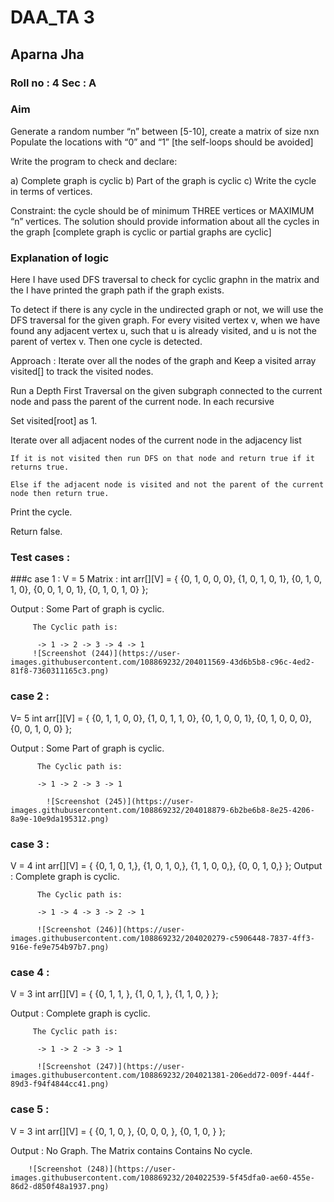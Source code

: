 # DAA_TA 3
## Aparna Jha
### Roll no : 4     Sec : A


### Aim 
Generate a random number “n” between [5-10], create a matrix of size nxn
Populate the locations with “0” and “1” [the self-loops should be avoided]

Write the program to check and declare:

a) Complete graph is cyclic
b) Part of the graph is cyclic
c) Write the cycle in terms of vertices.

Constraint: the cycle should be of minimum THREE vertices or MAXIMUM “n”
vertices.
The solution should provide information about all the cycles in the graph
[complete graph is cyclic or partial graphs are cyclic]


### Explanation of logic 

Here I have used DFS traversal to check for cyclic graphn in the matrix and the I have printed the graph path if the graph exists.

To detect if there is any cycle in the undirected graph or not, we will use the DFS traversal for the given graph. For every visited vertex v, when we have found any adjacent vertex u, such that u is already visited, and u is not the parent of vertex v. Then one cycle is detected. 

Approach :
Iterate over all the nodes of the graph and Keep a visited array visited[] to track the visited nodes.

Run a Depth First Traversal on the given subgraph connected to the current node and pass the parent of the current node. In each recursive

  Set visited[root] as 1.
  
  Iterate over all adjacent nodes of the current node in the adjacency list 
  
    If it is not visited then run DFS on that node and return true if it returns true.
    
    Else if the adjacent node is visited and not the parent of the current node then return true.
    
Print the cycle.

Return false.

### Test cases : 

###c ase 1 : 
V = 5 
Matrix : int arr[][V] = { {0, 1, 0, 0, 0},
                     {1, 0, 1, 0, 1}, 
                     {0, 1, 0, 1, 0}, 
                     {0, 0, 1, 0, 1}, 
                     {0, 1, 0, 1, 0} };
                     
Output : Some Part of graph is cyclic.

         The Cyclic path is:
         
          -> 1 -> 2 -> 3 -> 4 -> 1  
         ![Screenshot (244)](https://user-images.githubusercontent.com/108869232/204011569-43d6b5b8-c96c-4ed2-81f8-7360311165c3.png)


 ### case 2 : 
 V= 5
 int arr[][V] = { {0, 1, 1, 0, 0},
                     {1, 0, 1, 1, 0}, 
                     {0, 1, 0, 0, 1}, 
                     {0, 1, 0, 0, 0}, 
                     {0, 0, 1, 0, 0} };

Output :  Some Part of graph is cyclic.

          The Cyclic path is:
          
          -> 1 -> 2 -> 3 -> 1
          
            ![Screenshot (245)](https://user-images.githubusercontent.com/108869232/204018879-6b2be6b8-8e25-4206-8a9e-10e9da195312.png)

### case 3 :
V = 4 
int arr[][V] = { {0, 1, 0, 1,},
                     {1, 0, 1, 0,}, 
                     {1, 1, 0, 0,}, 
                     {0, 0, 1, 0,} };
Output :  Complete graph is cyclic.

          The Cyclic path is:
          
          -> 1 -> 4 -> 3 -> 2 -> 1
          
          ![Screenshot (246)](https://user-images.githubusercontent.com/108869232/204020279-c5906448-7837-4ff3-916e-fe9e754b97b7.png)
### case 4 :
V = 3
int arr[][V] = { {0, 1, 1, },
                     {1, 0, 1, }, 
                     {1, 1, 0, } }; 

Output : Complete graph is cyclic.

         The Cyclic path is:
         
          -> 1 -> 2 -> 3 -> 1
          
          ![Screenshot (247)](https://user-images.githubusercontent.com/108869232/204021381-206edd72-009f-444f-89d3-f94f4844cc41.png)
          
### case 5 : 
V = 3
int arr[][V] = { {0, 1, 0, },
                     {0, 0, 0, }, 
                     {0, 1, 0, } }; 

Output : No Graph. The Matrix contains Contains No cycle.

        ![Screenshot (248)](https://user-images.githubusercontent.com/108869232/204022539-5f45dfa0-ae60-455e-86d2-d850f48a1937.png)

